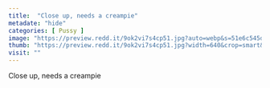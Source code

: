 ```yaml
---
title:  "Close up, needs a creampie"
metadate: "hide"
categories: [ Pussy ]
image: "https://preview.redd.it/9ok2vi7s4cp51.jpg?auto=webp&s=51e6c545de6e51c2ef7860f4bbf29e5ce5e38b7a"
thumb: "https://preview.redd.it/9ok2vi7s4cp51.jpg?width=640&crop=smart&auto=webp&s=6be6a365608dc9f9175228254db787b19c78727d"
visit: ""
---
```

Close up, needs a creampie
